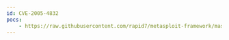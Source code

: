 ```yaml
---
id: CVE-2005-4832
pocs:
    - https://raw.githubusercontent.com/rapid7/metasploit-framework/master/modules/auxiliary/sqli/oracle/dbms_cdc_subscribe_activate_subscription.rb
---
```

